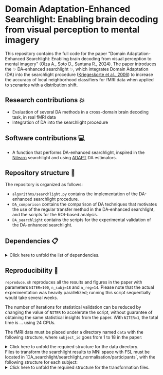 # Domain Adaptation-Enhanced Searchlight: Enabling brain decoding from visual perception to mental imagery

This repository contains the full code for the paper "Domain Adaptation-Enhanced Searchlight: Enabling brain decoding from visual perception to mental imagery" (Olza A., Soto D., Santana R., 2024).
The paper introduces the :sparkles: DA-enhanced searchlight :sparkles:, which integrates Domain Adaptation (DA) into the searchlight procedure ([Kriegeskorte et al., 2006](https://www.pnas.org/doi/10.1073/pnas.0600244103)) to increase the accuracy of
local neighborhood classifiers for fMRI data when applied to scenarios with a distribution shift.

## Research contributions :boom:

- Evaluation of several DA methods in a cross-domain brain decoding task, in real fMRI data
- Integration of DA into the searchlight procedure

## Software contributions :computer:

- A function that performs DA-enhanced searchlight, inspired in the [Nilearn](https://nilearn.github.io/stable/index.html) searchlight and using [ADAPT](https://github.com/adapt-python/adapt) DA estimators.

## Repository structure :seedling:

The repository is organized as follows: 

- `algorithms/searchlight.py` contains the implementation of the DA-enhanced searchlight procedure.
- `DA_comparison` contains the comparison of DA techniques that motivates the use of the regular transfer method in the DA-enhanced searchlight, and the scripts for the ROI-based analysis.
- `DA_searchlight` contains the scripts for the experimental validation of the DA-enhanced searchlight.

## Dependencies :clipboard:
<details>

<summary>Click here to unfold the list of dependencies.</summary>

```bash
adapt
nilearn
matplotlib
seaborn
tqdm
pandas
pathlib
R: r-dplyr r-devtools r-tidyr
FSL
```
</details>

## Reproducibility :crystal_ball:
`reproduce.sh` reproduces all the results and figures in the paper with parameters `NITER=100`, `n_subj=18` and `n_reg=14`. 
Please note that the actual experimentation was heavily parallelized; running this script sequentially would take several weeks. 

The number of iterations for statistical validation can be reduced by changing the value of `NITER` to accelerate the script, without guarantee of obtaining the same statistical insights from the paper. 
With `NITER=1`, the total time is ... using 24 CPUs.

The fMRI data must be placed under a directory named `data` with the following structure, where `subject_id` goes from 1 to 18 in the paper:

<details>

<summary>Click here to unfold the required structure for the data directory.</summary>

```bash
data
├── imagery
│   ├── subject_id
│   │   ├── events.csv
│   │   ├── FFG.npy
│   │   ├── FP.npy
│   │   ├── IFGoperc.npy
│   │   ├── IFGorbital.npy
│   │   ├── IFGtriang.npy
│   │   ├── IPL.npy
│   │   ├── ITG.npy
│   │   ├── LOG.npy
│   │   ├── MOG.npy
│   │   ├── MTG.npy
│   │   ├── PCG.npy
│   │   ├── PCUN.npy
│   │   ├── SFG.npy
│   │   └── TP.npy
├── perception
│   ├── subject_id
│   │   ├── events.csv
│   │   ├── FFG.npy
│   │   ├── FP.npy
│   │   ├── IFGoperc.npy
│   │   ├── IFGorbital.npy
│   │   ├── IFGtriang.npy
│   │   ├── IPL.npy
│   │   ├── ITG.npy
│   │   ├── LOG.npy
│   │   ├── MOG.npy
│   │   ├── MTG.npy
│   │   ├── PCG.npy
│   │   ├── PCUN.npy
│   │   ├── SFG.npy
│   │   └── TP.npy
└── whole_brain
    ├── imagery
    │   ├── subject_id
    │   │   └── imagery_detrended_zscored_stacked_vols_of_interest_searchlight.nii.gz
    └── perception
        ├── subject_id
        │   ├── example_func_deoblique_brainmask.nii
        │   └── perception_detrended_zscored_stacked_vols_of_interest_searchlight.nii.gz
```
</details>
Files to transform the searchlight results to MNI space with FSL must be located in `DA_searchlight/searchlight_normalisation/participants`, with the following structure for each subject:

<details>

<summary>Click here to unfold the required structure for the transformation files.</summary>

```bash
participants
├── subject_id
│   └── perception
│       ├── preprocessed
│       │   └── mni
│       │       └── example_func
│       │           └── examplefunc2struct.mat
│       └── raw
│           └── anat
│               └── nonlinear_trans.nii.gz
```
</details>

